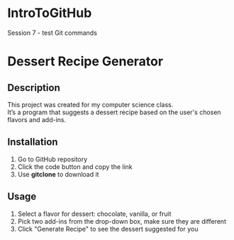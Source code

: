 # IntroToGitHub
Session 7 - test Git commands

# Dessert Recipe Generator

## Description
This project was created for my computer science class.  
It’s a program that suggests a dessert recipe based on the user's chosen flavors and add-ins.  

## Installation
1. Go to GitHub repository
2. Click the code button and copy the link
3. Use **gitclone** to download it

## Usage
1. Select a flavor for dessert: chocolate, vanilla, or fruit
2. Pick two add-ins from the drop-down box, make sure they are different
3. Click "Generate Recipe" to see the dessert suggested for you

